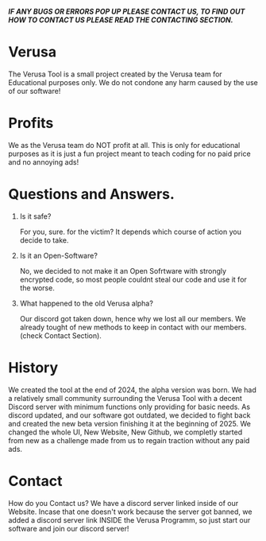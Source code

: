 ***IF ANY BUGS OR ERRORS POP UP PLEASE CONTACT US, TO FIND OUT HOW TO CONTACT US PLEASE READ THE CONTACTING SECTION.***

# Verusa
The Verusa Tool is a small project created by the Verusa team for Educational purposes only. We do not condone any harm caused by the use of our software!

# Profits

We as the Verusa team do NOT profit at all. This is only for educational purposes as it is just a fun project meant to teach coding for no paid price and no annoying ads!

# Questions and Answers.

1. Is it safe?

   For you, sure. for the victim? It depends which course of action you decide to take.

2. Is it an Open-Software?

    No, we decided to not make it an Open Sofrtware with strongly encrypted code, so most people couldnt steal our code and use it for the worse.

3. What happened to the old Verusa alpha?

   Our discord got taken down, hence why we lost all our members. We already tought of new methods to keep in contact with our members. (check Contact Section).

# History

We created the tool at the end of 2024, the alpha version was born. We had a relatively small community surrounding the Verusa Tool with a decent Discord server with minimum functions only providing for basic needs. As discord updated, and our software got outdated, we decided to fight back and created the new beta version finishing it at the beginning of 2025. We changed the whole UI, New Website, New Github, we completly started from new as a challenge made from us to regain traction without any paid ads.

# Contact

How do you Contact us? We have a discord server linked inside of our Website. Incase that one doesn't work because the server got banned, we added a discord server link INSIDE the Verusa Programm, so just start our software and join our discord server!
